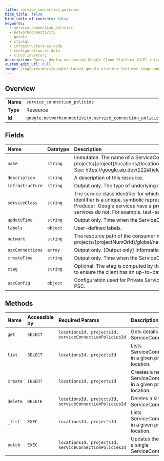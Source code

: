```yaml
---
title: service_connection_policies
hide_title: false
hide_table_of_contents: false
keywords:
  - service_connection_policies
  - networkconnectivity
  - google    
  - stackql
  - infrastructure-as-code
  - configuration-as-data
  - cloud inventory
description: Query, deploy and manage Google Cloud Platform (GCP) infrastructure and resources using SQL
custom_edit_url: null
image: /img/providers/google/stackql-google-provider-featured-image.png
---
```

  
    

## Overview
<table><tbody>
<tr><td><b>Name</b></td><td><code>service_connection_policies</code></td></tr>
<tr><td><b>Type</b></td><td>Resource</td></tr>
<tr><td><b>Id</b></td><td><code>google.networkconnectivity.service_connection_policies</code></td></tr>
</tbody></table>

## Fields
| Name | Datatype | Description |
|:-----|:---------|:------------|
| `name` | `string` | Immutable. The name of a ServiceConnectionPolicy. Format: projects/&#123;project&#125;/locations/&#123;location&#125;/serviceConnectionPolicies/&#123;service_connection_policy&#125; See: https://google.aip.dev/122#fields-representing-resource-names |
| `description` | `string` | A description of this resource. |
| `infrastructure` | `string` | Output only. The type of underlying resources used to create the connection. |
| `serviceClass` | `string` | The service class identifier for which this ServiceConnectionPolicy is for. The service class identifier is a unique, symbolic representation of a ServiceClass. It is provided by the Service Producer. Google services have a prefix of gcp. For example, gcp-cloud-sql. 3rd party services do not. For example, test-service-a3dfcx. |
| `updateTime` | `string` | Output only. Time when the ServiceConnectionMap was updated. |
| `labels` | `object` | User-defined labels. |
| `network` | `string` | The resource path of the consumer network. Example: - projects/&#123;projectNumOrId&#125;/global/networks/&#123;resourceId&#125;. |
| `pscConnections` | `array` | Output only. [Output only] Information about each Private Service Connect connection. |
| `createTime` | `string` | Output only. Time when the ServiceConnectionMap was created. |
| `etag` | `string` | Optional. The etag is computed by the server, and may be sent on update and delete requests to ensure the client has an up-to-date value before proceeding. |
| `pscConfig` | `object` | Configuration used for Private Service Connect connections. Used when Infrastructure is PSC. |
## Methods
| Name | Accessible by | Required Params | Description |
|:-----|:--------------|:----------------|:------------|
| `get` | `SELECT` | `locationsId, projectsId, serviceConnectionPoliciesId` | Gets details of a single ServiceConnectionPolicy. |
| `list` | `SELECT` | `locationsId, projectsId` | Lists ServiceConnectionPolicies in a given project and location. |
| `create` | `INSERT` | `locationsId, projectsId` | Creates a new ServiceConnectionPolicy in a given project and location. |
| `delete` | `DELETE` | `locationsId, projectsId, serviceConnectionPoliciesId` | Deletes a single ServiceConnectionPolicy. |
| `_list` | `EXEC` | `locationsId, projectsId` | Lists ServiceConnectionPolicies in a given project and location. |
| `patch` | `EXEC` | `locationsId, projectsId, serviceConnectionPoliciesId` | Updates the parameters of a single ServiceConnectionPolicy. |
